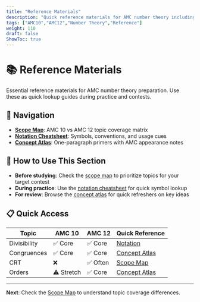 ```yaml
---
title: "Reference Materials"
description: "Quick reference materials for AMC number theory including scope maps, notation, and concept overviews."
tags: ["AMC10","AMC12","Number Theory","Reference"]
weight: 110
draft: false
ShowToc: true
---
```


# 📚 Reference Materials

Essential reference materials for AMC number theory preparation. Use these as quick lookup guides during practice and contests.

## 🧭 Navigation

- **[Scope Map](scope-map)**: AMC 10 vs AMC 12 topic coverage matrix
- **[Notation Cheatsheet](notation-cheatsheet)**: Symbols, conventions, and usage cues
- **[Concept Atlas](concept-atlas)**: One-paragraph primers with AMC appearance notes

## 🎯 How to Use This Section

- **Before studying**: Check the [scope map](scope-map) to prioritize topics for your target contest
- **During practice**: Use the [notation cheatsheet](notation-cheatsheet) for quick symbol lookup
- **For review**: Browse the [concept atlas](concept-atlas) for quick refreshers on key ideas

## 📋 Quick Access

| Topic | AMC 10 | AMC 12 | Quick Reference |
|-------|--------|--------|-----------------|
| Divisibility | ✅ Core | ✅ Core | [Notation](notation-cheatsheet) |
| Congruences | ✅ Core | ✅ Core | [Concept Atlas](concept-atlas) |
| CRT | ❌ | ✅ Often | [Scope Map](scope-map) |
| Orders | ⚠️ Stretch | ✅ Core | [Concept Atlas](concept-atlas) |

---

**Next**: Check the [Scope Map](scope-map) to understand topic coverage differences.
